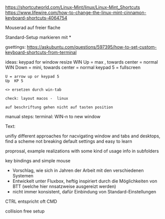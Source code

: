 https://shortcutworld.com/Linux-Mint/linux/Linux-Mint_Shortcuts
https://www.lifewire.com/how-to-change-the-linux-mint-cinnamon-keyboard-shortcuts-4064754



Mouserad auf freier flache

Standard-Setup markieren mit *

gsettings:
https://askubuntu.com/questions/597395/how-to-set-custom-keyboard-shortcuts-from-terminal


ideas:
    keypad for window resize 
    WIN Up = max ,  towards center = normal
    WIN Down = mini, towards center = normal
    keypad 5 = fullscreen

    U = arrow up or keypad 5
    Up  KP 5

    <> ersetzen durch win-tab

    check: layout macos -  linux

    auf beschriftung gehen nicht auf tasten position

manual steps:
terminal: WIN-n to new window


Text:

unifiy different approaches for nacvigating window and tabs and desktops, find a scheme not breaking default settings and easy to learn

proprosal, example realizations with some kind of usage info in subfolders

key bindings and simple mouse 

* Vorschlag, wie sich in Jahren der Arbeit mit den verschiedenen Systemen 
* Entwickelt unter Fluxbox, heftig inspiriert durch die Möglichkeiten von BTT (welche hier nnsatzweise ausgereizt werden)
* nicht immer konsistent, dafür Einbindung von Standard-Einstellungen 

CTRL entspricht oft CMD

collision free setup
